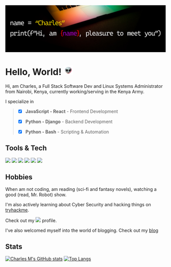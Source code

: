 <img src="./github_header.png">

# Hello, World! <img src="alien.gif" width="30px">

Hi, am Charles, a Full Stack Software Dev and Linux Systems Administrator from Nairobi, Kenya, currently working/serving in the Kenya Army.

I specialize in
>
>- [X] **JavaScript - React** - Frontend Development
>
>- [X] **Python - Django** - Backend Development
>
>- [X] **Python - Bash** - Scripting & Automation

## Tools & Tech

![](https://img.shields.io/badge/OS-Linux-informational?style=flat&logo=linux&logoColor=white&color=800020)
![](https://img.shields.io/badge/Code-Python-informational?style=flat&logo=python&logoColor=white&color=800020)
![](https://img.shields.io/badge/Code-Django-informational?style=flat&logo=django&logoColor=white&color=800020)
![](https://img.shields.io/badge/Code-JavaScript-informational?style=flat&logo=javascript&logoColor=white&color=800020)
![](https://img.shields.io/badge/Code-React-informational?style=flat&logo=react&logoColor=white&color=800020)
![](https://img.shields.io/badge/Shell-Bash-informational?style=flat&logo=gnu-bash&logoColor=white&color=800020)
<!-- ![](https://img.shields.io/badge/Tools-PostgreSQL-informational?style=flat&logo=postgresql&logoColor=white&color=800020)
![](https://img.shields.io/badge/Tools-Docker-informational?style=flat&logo=docker&logoColor=white&color=800020) -->

## Hobbies
When am not coding, am reading (sci-fi and fantasy novels), watching a good (read, Mr. Robot) show.

I'm also actively learning about Cyber Security and hacking things on [tryhackme](https://tryhackme.com/). 

Check out my [![](https://img.shields.io/badge/thm-tryhackme-informational?style=flat&logo=gnu-bash&logoColor=white&color=800020)](https://tryhackme.com/p/ghostFace) profile.

I've also welcomed myself into the world of blogging. Check out my [blog](https://mashm3ll0w.github.io)

## Stats

[![Charles M's GitHub stats](https://github-readme-stats.vercel.app/api?username=mashm3ll0w&count_private=true&show_icons=true&theme=maroongold&include_all_commits=true)](https://github.com/anuraghazra/github-readme-stats)
[![Top Langs](https://github-readme-stats.vercel.app/api/top-langs/?username=mashm3ll0w&layout=compact&theme=maroongold&langs_count=6)](https://github.com/anuraghazra/github-readme-stats)
